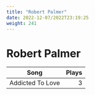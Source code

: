 ```yaml
---
title: "Robert Palmer"
date: 2022-12-07/2022T23:19:25
weight: 241
---
```


# Robert Palmer

 Song | Plays 
----- | -----:
Addicted To Love | 3
